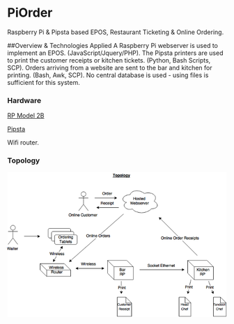 # PiOrder
Raspberry Pi & Pipsta based EPOS, Restaurant Ticketing &amp; Online Ordering.

##Overview & Technologies Applied
A Raspberry Pi webserver is used to implement an EPOS. (JavaScript/Jquery/PHP).
The Pipsta printers are used to print the customer receipts or kitchen tickets. (Python, Bash Scripts, SCP).
Orders arriving from a website are sent to the bar and kitchen for printing. (Bash, Awk, SCP).
No central database is used - using files is sufficient for this system.

### Hardware
[RP Model 2B](https://www.raspberrypi.org/products/raspberry-pi-2-model-b)

[Pipsta](http://www.pipsta.co.uk)

Wifi router.

### Topology
![ScreenShot](https://github.com/EMRahman/PiOrder/blob/master/Topology.png)
